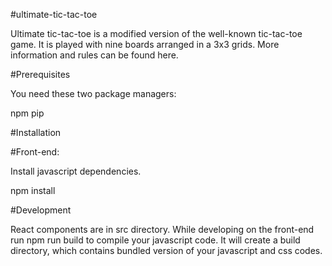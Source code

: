 #ultimate-tic-tac-toe

Ultimate tic-tac-toe is a modified version of the well-known tic-tac-toe game. It is played with nine boards arranged in a 3x3 grids. More information and rules can be found here.

#Prerequisites

You need these two package managers:

npm
pip

#Installation

#Front-end:

Install javascript dependencies.

npm install

#Development

React components are in src directory. While developing on the front-end run npm run build to compile your javascript code. It will create a build directory, which contains bundled version of your javascript and css codes.


